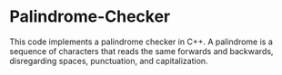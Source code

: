 # Palindrome-Checker
This code implements a palindrome checker in C++. A palindrome is a sequence of characters that reads the same forwards and backwards, disregarding spaces, punctuation, and capitalization.
